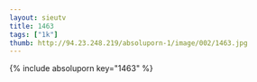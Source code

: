 ```yaml
--- 
layout: sieutv
title: 1463
tags: ["1k"]
thumb: http://94.23.248.219/absoluporn-1/image/002/1463.jpg
---
```

{% include absoluporn key="1463" %} 
